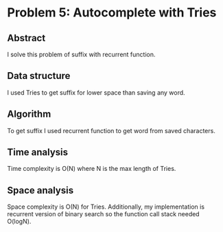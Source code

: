 # Problem 5: Autocomplete with Tries
## Abstract
I solve this problem of suffix with recurrent function.

## Data structure
I used Tries to get suffix for lower space than saving any word.

## Algorithm
To get suffix I used recurrent function to get word from saved characters.

## Time analysis
Time complexity is O(N) where N is the max length of Tries.

## Space analysis
Space complexity is O(N) for Tries.
Additionally, my implementation is recurrent version of binary search so the function call stack needed O(logN).

